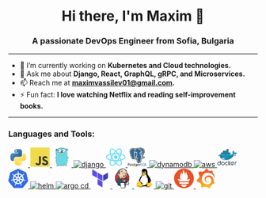 <h1 align="center">Hi there, I'm Maxim 👋</h1>
<h3 align="center">A passionate DevOps Engineer from Sofia, Bulgaria</h3>

---

- 🔭 I’m currently working on **Kubernetes and Cloud technologies.**  
- 💬 Ask me about **Django, React, GraphQL, gRPC, and Microservices.**  
- 📫 Reach me at **maximvassilev01@gmail.com.**  
- ⚡ Fun fact: **I love watching Netflix and reading self-improvement books.**  

---

<h3 align="left">Languages and Tools:</h3>
<p align="left"> 
    <a href="https://www.python.org" target="_blank" rel="noreferrer"> 
        <img src="https://raw.githubusercontent.com/devicons/devicon/master/icons/python/python-original.svg" alt="python" width="40" height="40"/> 
    </a>
    <a href="https://developer.mozilla.org/en-US/docs/Web/JavaScript" target="_blank" rel="noreferrer"> 
        <img src="https://raw.githubusercontent.com/devicons/devicon/master/icons/javascript/javascript-original.svg" alt="javascript" width="40" height="40"/> 
    </a> 
    <a href="https://go.dev/" target="_blank" rel="noreferrer"> 
        <img src="https://raw.githubusercontent.com/devicons/devicon/master/icons/go/go-original.svg" alt="go" width="40" height="40"/> 
    </a>
    <a href="https://www.djangoproject.com/" target="_blank" rel="noreferrer"> 
        <img src="https://cdn.worldvectorlogo.com/logos/django.svg" alt="django" width="40" height="40"/> 
    </a> 
    <a href="https://react.dev/" target="_blank" rel="noreferrer"> 
        <img src="https://raw.githubusercontent.com/devicons/devicon/master/icons/react/react-original.svg" alt="react" width="40" height="40"/> 
    </a> 
    <a href="https://www.postgresql.org/" target="_blank" rel="noreferrer"> 
        <img src="https://raw.githubusercontent.com/devicons/devicon/master/icons/postgresql/postgresql-original-wordmark.svg" alt="postgresql" width="40" height="40"/> 
    </a>
    <a href="https://aws.amazon.com/dynamodb/" target="_blank" rel="noreferrer"> 
        <img src="https://cdn.worldvectorlogo.com/logos/aws-dynamodb.svg" alt="dynamodb" width="40" height="40"/> 
    </a>
    <a href="https://aws.amazon.com/" target="_blank" rel="noreferrer"> 
        <img src="https://upload.wikimedia.org/wikipedia/commons/9/93/Amazon_Web_Services_Logo.svg" alt="aws" width="40" height="40"/>
    </a>
    <a href="https://www.docker.com/" target="_blank" rel="noreferrer"> 
        <img src="https://raw.githubusercontent.com/devicons/devicon/master/icons/docker/docker-original-wordmark.svg" alt="docker" width="40" height="40"/> 
    </a>
    <a href="https://kubernetes.io/" target="_blank" rel="noreferrer"> 
        <img src="https://raw.githubusercontent.com/devicons/devicon/master/icons/kubernetes/kubernetes-plain.svg" alt="kubernetes" width="40" height="40"/> 
    </a>
    <a href="https://helm.sh/" target="_blank" rel="noreferrer"> 
        <img src="https://miro.medium.com/v2/resize:fit:303/1*nViWw5hFgS7l3vu1RkO3YA.png" alt="helm" width="40" height="40"/>
    </a>
    <a href="https://argoproj.github.io/cd/" target="_blank" rel="noreferrer">
        <img src="https://argo-cd.readthedocs.io/en/stable/assets/logo.png" alt="argo cd" width="40" height="40"/>
    </a>
    <a href="https://www.terraform.io/" target="_blank" rel="noreferrer"> 
        <img src="https://raw.githubusercontent.com/devicons/devicon/master/icons/terraform/terraform-original.svg" alt="terraform" width="40" height="40"/> 
    </a>
    <a href="https://www.jenkins.io/" target="_blank" rel="noreferrer"> 
        <img src="https://raw.githubusercontent.com/devicons/devicon/master/icons/jenkins/jenkins-original.svg" alt="jenkins" width="40" height="40"/> 
    </a>
    <a href="https://www.linux.org/" target="_blank" rel="noreferrer"> 
        <img src="https://raw.githubusercontent.com/devicons/devicon/master/icons/linux/linux-original.svg" alt="linux" width="40" height="40"/> 
    </a>
    <a href="https://git-scm.com/" target="_blank" rel="noreferrer"> 
        <img src="https://www.vectorlogo.zone/logos/git-scm/git-scm-icon.svg" alt="git" width="40" height="40"/> 
    </a>
    <a href="https://prometheus.io/" target="_blank" rel="noreferrer"> 
        <img src="https://raw.githubusercontent.com/devicons/devicon/master/icons/prometheus/prometheus-original.svg" alt="prometheus" width="40" height="40"/> 
    </a>
    <a href="https://grafana.com/" target="_blank" rel="noreferrer"> 
        <img src="https://raw.githubusercontent.com/devicons/devicon/master/icons/grafana/grafana-original.svg" alt="grafana" width="40" height="40"/> 
    </a>
</p>
